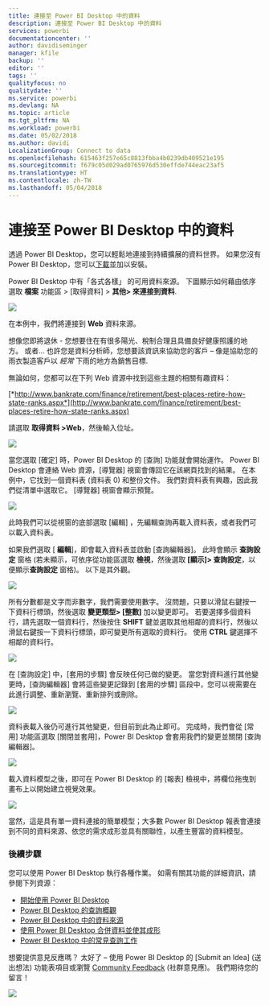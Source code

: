 ```yaml
---
title: 連接至 Power BI Desktop 中的資料
description: 連接至 Power BI Desktop 中的資料
services: powerbi
documentationcenter: ''
author: davidiseminger
manager: kfile
backup: ''
editor: ''
tags: ''
qualityfocus: no
qualitydate: ''
ms.service: powerbi
ms.devlang: NA
ms.topic: article
ms.tgt_pltfrm: NA
ms.workload: powerbi
ms.date: 05/02/2018
ms.author: davidi
LocalizationGroup: Connect to data
ms.openlocfilehash: 615463f257e65c8813fbba4b0239db409521e195
ms.sourcegitcommit: f679c05d029ad0765976d530effde744eac23af5
ms.translationtype: HT
ms.contentlocale: zh-TW
ms.lasthandoff: 05/04/2018
---
```

# <a name="connect-to-data-in-power-bi-desktop"></a>連接至 Power BI Desktop 中的資料
透過 Power BI Desktop，您可以輕鬆地連接到持續擴展的資料世界。 如果您沒有 Power BI Desktop，您可以[下載](http://go.microsoft.com/fwlink/?LinkID=521662)並加以安裝。

Power BI Desktop 中有「各式各樣」  的可用資料來源。 下圖顯示如何藉由依序選取 **檔案** 功能區 > [取得資料] > **其他\> 來連接到資料**.

![](media/desktop-connect-to-data/getdatavid_smallv2.gif)

在本例中，我們將連接到 **Web** 資料來源。

想像您即將退休 - 您想要住在有很多陽光、稅制合理且具備良好健康照護的地方。 或者… 也許您是資料分析師，您想要該資訊來協助您的客戶 – 像是協助您的雨衣製造客戶以 *經常* 下雨的地方為銷售目標.

無論如何，您都可以在下列 Web 資源中找到這些主題的相關有趣資料：

[*http://www.bankrate.com/finance/retirement/best-places-retire-how-state-ranks.aspx*](http://www.bankrate.com/finance/retirement/best-places-retire-how-state-ranks.aspx)

請選取 **取得資料 \>Web**，然後輸入位址。

![](media/desktop-connect-to-data/connecttodata_3.png)

當您選取 [確定] 時，Power BI Desktop 的 [查詢]  功能就會開始運作。 Power BI Desktop 會連絡 Web 資源，[導覽器]  視窗會傳回它在該網頁找到的結果。 在本例中，它找到一個資料表 (資料表 0) 和整份文件。 我們對資料表有興趣，因此我們從清單中選取它。 [導覽器]  視窗會顯示預覽。

![](media/desktop-connect-to-data/datasources_fromnavigatordialog.png)

此時我們可以從視窗的底部選取 [編輯]  ，先編輯查詢再載入資料表，或者我們可以載入資料表。

如果我們選取 [ **編輯**]，即會載入資料表並啟動 [查詢編輯器]。 此時會顯示 **查詢設定** 窗格 (若未顯示，可依序從功能區選取 **檢視**，然後選取 **[顯示]\> 查詢設定**，以便顯示**查詢設定** 窗格)。 以下是其外觀。

![](media/desktop-connect-to-data/designer_gsg_editquery.png)

所有分數都是文字而非數字，我們需要使用數字。 沒問題，只要以滑鼠右鍵按一下資料行標頭，然後選取 **變更類型\> [整數]** 加以變更即可。 若要選擇多個資料行，請先選取一個資料行，然後按住 **SHIFT** 鍵並選取其他相鄰的資料行，然後以滑鼠右鍵按一下資料行標頭，即可變更所有選取的資料行。 使用 **CTRL** 鍵選擇不相鄰的資料行。

![](media/desktop-connect-to-data/designer_gsg_changedatatype.png)

在 [查詢設定] 中，[套用的步驟]  會反映任何已做的變更。 當您對資料進行其他變更時，[查詢編輯器] 會將這些變更記錄到 [套用的步驟]  區段中，您可以視需要在此進行調整、重新瀏覽、重新排列或刪除。

![](media/desktop-connect-to-data/designer_gsg_appliedsteps_changedtype.png)

資料表載入後仍可進行其他變更，但目前到此為止即可。 完成時，我們會從 [常用] 功能區選取 [關閉並套用]，Power BI Desktop 會套用我們的變更並關閉 [查詢編輯器]。

![](media/desktop-connect-to-data/connecttodata_closenload.png)

載入資料模型之後，即可在 Power BI Desktop 的 [報表]  檢視中，將欄位拖曳到畫布上以開始建立視覺效果。

![](media/desktop-connect-to-data/connecttodata_dragontoreportview.png)

當然，這是具有單一資料連接的簡單模型；大多數 Power BI Desktop 報表會連接到不同的資料來源、依您的需求成形並具有關聯性，以產生豐富的資料模型。 

### <a name="next-steps"></a>後續步驟
您可以使用 Power BI Desktop 執行各種作業。 如需有關其功能的詳細資訊，請參閱下列資源：

* [開始使用 Power BI Desktop](desktop-getting-started.md)
* [Power BI Desktop 的查詢概觀](desktop-query-overview.md)
* [Power BI Desktop 中的資料來源](desktop-data-sources.md)
* [使用 Power BI Desktop 合併資料並使其成形](desktop-shape-and-combine-data.md)
* [Power BI Desktop 中的常見查詢工作](desktop-common-query-tasks.md)   

想要提供意見反應嗎？ 太好了 – 使用 Power BI Desktop 的 [Submit an Idea] (送出想法) 功能表項目或瀏覽 [Community Feedback](http://community.powerbi.com/t5/Community-Feedback/bd-p/community-feedback) (社群意見應)。 我們期待您的留言！

![](media/desktop-connect-to-data/sendfeedback.png)

